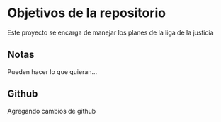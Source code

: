# Objetivos de la repositorio

Este proyecto se encarga de manejar los planes de la liga de la justicia


## Notas
Pueden hacer lo que quieran...

## Github
Agregando cambios de github